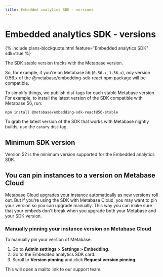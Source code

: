 ```yaml
---
title: Embedded analytics SDK - versions
---
```


# Embedded analytics SDK - versions

{% include plans-blockquote.html feature="Embedded analytics SDK" sdk=true %}

The SDK stable version tracks with the Metabase version.

So, for example, if you're on Metabase 56 (`0.56.x`, `1.56.x`), _any_ version 0.56.x of the @metabase/embedding-sdk-react npm package will be compatible.

To simplify things, we publish dist-tags for each stable Metabase version. For example, to install the latest version of the SDK compatible with Metabase 56, run:

```sh
npm install @metabase/embedding-sdk-react@56-stable
```

To grab the latest version of the SDK that works with Metabase nightly builds, use the `canary` dist-tag.

## Minimum SDK version

Version 52 is the minimum version supported for the Embedded analytics SDK.

## You can pin instances to a version on Metabase Cloud

Metabase Cloud upgrades your instance automatically as new versions roll out. But if you're using the SDK with Metabase Cloud, you may want to pin your version so you can upgrade manually. This way you can make sure that your embeds don't break when you upgrade both your Metabase and your SDK version.

### Manually pinning your instance version on Metabase Cloud

To manually pin your version of Metabase:

1. Go to **Admin settings > Settings > Embedding**.
2. Go to the Embedded analytics SDK card.
3. Scroll to **Version pinning** and click **Request version pinning**.

This will open a mailto link to our support team.
